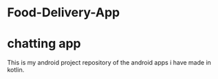 # Food-Delivery-App
# chatting app
This is my android project repository of the android apps i have made in kotlin.
